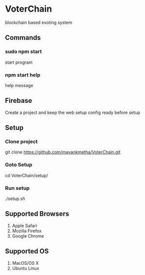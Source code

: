 # VoterChain
blockchain based evoting system

## Commands
### sudo npm start
start program
### npm start help
help message

## Firebase
Create a project and keep the web setup config ready before setup

## Setup
### Clone project
git clone https://github.com/mayankmetha/VoterChain.git

### Goto Setup
cd VoterChain/setup/

### Run setup
./setup.sh

## Supported Browsers
1) Apple Safari
2) Mozilla Firefox
3) Google Chrome

## Supported OS
1) MacOS/OS X
2) Ubuntu Linux